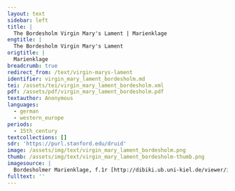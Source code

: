 ```yaml
---
layout: text
sidebar: left
title: |
  The Bordesholm Virgin Mary's Lament | Marienklage
engtitle: |
  The Bordesholm Virgin Mary's Lament
origtitle: |
  Marienklage
breadcrumb: true
redirect_from: /text/virgin-marys-lament
identifier: virgin_mary_lament_bordesholm.md
tei: /assets/tei/virgin_mary_lament_bordesholm.xml
pdf: /assets/pdf/virgin_mary_lament_bordesholm.pdf
textauthor: Anonymous
languages:
  - german
  - western_europe
periods:
  - 15th_century
textcollections: []
sdr: 'https://purl.stanford.edu/druid'
image: /assets/img/text/virgin_mary_lament_bordesholm.png
thumb: /assets/img/text/virgin_mary_lament_bordesholm-thumb.png
imagesource: |
  Bordesholmer Marienklage, f.1r [http://dibiki.ub.uni-kiel.de/viewer/image/PPN379967243/2/]
fulltext: ''
---
```


